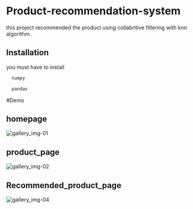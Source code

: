 
# Product-recommendation-system

this project recommended the product using collabritive filtering with knn algorithm.

## Installation
you must have to install

```bash
  numpy
```
```bash
  pandas
```
#Demo
 ## homepage   
![gallery_img-01](https://github.com/devtazz12/product-recommendation-system/assets/105719259/e1afe994-4677-4b3c-a97c-2aa8527b01e6)
## product_page
![gallery_img-02](https://github.com/devtazz12/product-recommendation-system/assets/105719259/e6aab280-1bfc-48fb-9049-ab7a9eae70f2)
## Recommended_product_page
![gallery_img-04](https://github.com/devtazz12/product-recommendation-system/assets/105719259/af5de8be-c101-4c7c-9690-f7306d51bab9)

